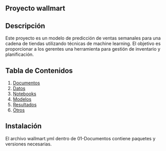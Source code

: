 ## Proyecto wallmart

## Descripción
Este proyecto es un modelo de predicción de ventas semanales para una cadena de tiendas utilizando técnicas de machine learning. El objetivo es proporcionar a los gerentes una herramienta para gestión de inventario y planificación.

## Tabla de Contenidos
01. [Documentos](#documentos)
02. [Datos](#datos)
03. [Notebooks](#notebooks)
04. [Modelos](#modelos)
05. [Resultados](#resultados)
09. [Otros](#otros)

## Instalación
El archivo wallmart.yml dentro de 01-Documentos contiene paquetes y versiones necesarias.
